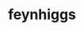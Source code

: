 ---
title: "feynhiggs"
layout: cache
categories: [package, develop-2025-04-06]
meta: {"compilers": ["gcc@11.4.0"], "num_specs": 1, "num_specs_by_stack": {"hep": 1, "root": 1}, "oss": ["ubuntu22.04"], "platforms": ["linux"], "stacks": ["hep", "root"], "targets": ["x86_64_v3"], "versions": ["2.18.1"]}
spec_details: [{"compiler": "gcc@11.4.0", "hash": "jsswuhbgew5qxs24z3a7efimtr74xacz", "os": "ubuntu22.04", "platform": "linux", "size": "-", "stacks": ["hep", "root"], "target": "x86_64_v3", "variants": ["build_system=autotools"], "versions": ["2.18.1"]}]
---